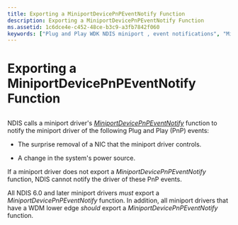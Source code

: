 ```yaml
---
title: Exporting a MiniportDevicePnPEventNotify Function
description: Exporting a MiniportDevicePnPEventNotify Function
ms.assetid: 1c6dce4e-c452-48ce-b3c9-a3fb7842f060
keywords: ["Plug and Play WDK NDIS miniport , event notifications", "MiniportDevicePnPEventNotify", "notifications", "notifications WDK PnP , NDIS miniport drivers", "event notifications WDK networking"]
---
```


# Exporting a MiniportDevicePnPEventNotify Function


## <a href="" id="ddk-exporting-a-miniportdevicepnpeventnotify--function-ng"></a>


NDIS calls a miniport driver's [*MiniportDevicePnPEventNotify*](https://msdn.microsoft.com/library/windows/hardware/ff559369) function to notify the miniport driver of the following Plug and Play (PnP) events:

-   The surprise removal of a NIC that the miniport driver controls.

-   A change in the system's power source.

If a miniport driver does not export a *MiniportDevicePnPEventNotify* function, NDIS cannot notify the driver of these PnP events.

All NDIS 6.0 and later miniport drivers *must* export a *MiniportDevicePnPEventNotify* function. In addition, all miniport drivers that have a WDM lower edge *should* export a *MiniportDevicePnPEventNotify* function.

 

 





